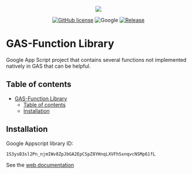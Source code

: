 <div align="center">
  <img src="https://raw.githubusercontent.com/Edenskull/GAS-FunctionsLibrary/main/docs/_images/Banner.png">
</div>

<div align="center">

[![GitHub license](https://img.shields.io/github/license/Edenskull/GAS-FunctionsLibrary?color=blue&style=for-the-badge)](https://github.com/Edenskull/GAS-FunctionsLibrary/blob/master/LICENSE)
![Google](https://img.shields.io/badge/Google-Appscript-yellow?style=for-the-badge)
[![Release](https://img.shields.io/github/v/release/Edenskull/GAS-FunctionsLibrary?style=for-the-badge)](https://github.com/Edenskull/GAS-FunctionsLibrary/releases/tag/v0.0.2-beta)

</div>

# GAS-Function Library
Google App Script project that contains several functions not implemented natively in GAS that can be helpful.

## Table of contents
- [GAS-Function Library](#gas-function-library)
  - [Table of contents](#table-of-contents)
  - [Installation](#installation)

## Installation

Google Appscript library ID:
```
1S3ysB3sl2Pn_njmIWv8ZpJbGA2EpCSpZ8YHnqLXVFhSxnqvcNSMp61fL
```

See the [web documentation]("https://gasfunctions-library.edenskull.fr")